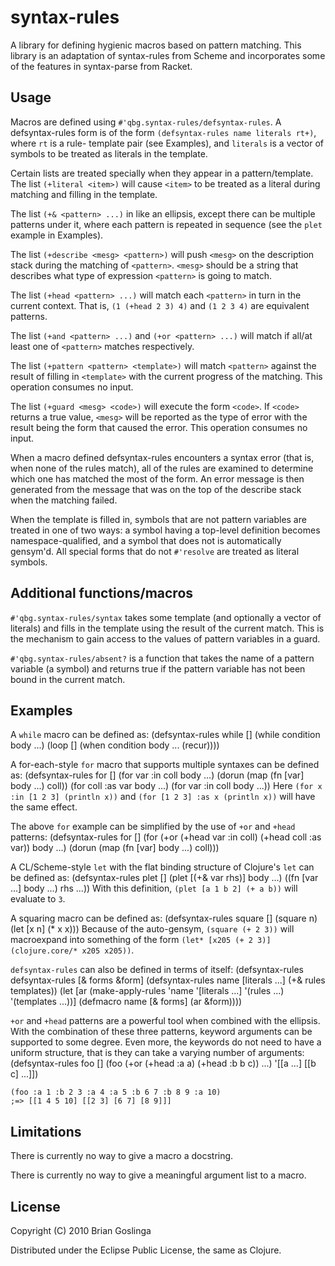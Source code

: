 # syntax-rules

A library for defining hygienic macros based on pattern matching. This library
is an adaptation of syntax-rules from Scheme and incorporates some of the
features in syntax-parse from Racket.

## Usage

Macros are defined using `#'qbg.syntax-rules/defsyntax-rules`. A defsyntax-rules
form is of the form `(defsyntax-rules name literals rt+)`, where `rt` is a rule-
template pair (see Examples), and `literals` is a vector of symbols to be treated
as literals in the template.

Certain lists are treated specially when they appear in a pattern/template. The
list `(+literal <item>)` will cause `<item>` to be treated as a literal during
matching and filling in the template.

The list `(+& <pattern> ...)` in like an ellipsis, except there can be multiple
patterns under it, where each pattern is repeated in sequence (see the `plet`
example in Examples).

The list `(+describe <mesg> <pattern>)` will push `<mesg>` on the description
stack during the matching of `<pattern>`. `<mesg>` should be a string that
describes what type of expression `<pattern>` is going to match.

The list `(+head <pattern> ...)` will match each `<pattern>` in turn in the
current context. That is, `(1 (+head 2 3) 4)` and `(1 2 3 4)` are equivalent
patterns.

The list `(+and <pattern> ...)` and `(+or <pattern> ...)` will match if all/at
least one of `<pattern>` matches respectively.

The list `(+pattern <pattern> <template>)` will match `<pattern>` against the
result of filling in `<template>` with the current progress of the matching.
This operation consumes no input.

The list `(+guard <mesg> <code>)` will execute the form `<code>`. If `<code>`
returns a true value, `<mesg>` will be reported as the type of error with the
result being the form that caused the error. This operation consumes no input.

When a macro defined defsyntax-rules encounters a syntax error (that is, when
none of the rules match), all of the rules are examined to determine which one
has matched the most of the form.  An error message is then generated from the
message that was on the top of the describe stack when the matching failed.

When the template is filled in, symbols that are not pattern variables are
treated in one of two ways: a symbol having a top-level definition becomes
namespace-qualified, and a symbol that does not is automatically gensym'd. All
special forms that do not `#'resolve` are treated as literal symbols.

## Additional functions/macros

`#'qbg.syntax-rules/syntax` takes some template (and optionally a vector of
literals) and fills in the template using the result of the current match. This
is the mechanism to gain access to the values of pattern variables in a guard.

`#'qbg.syntax-rules/absent?` is a function that takes the name of a pattern
variable (a symbol) and returns true if the pattern variable has not been bound
in the current match.

## Examples

A `while` macro can be defined as:
    (defsyntax-rules while []
      (while condition body ...)
      (loop []
        (when condition
	  body ...
	  (recur))))

A for-each-style `for` macro that supports multiple syntaxes can be defined as:
    (defsyntax-rules for []
      (for var :in coll body ...)
      (dorun (map (fn [var] body ...) coll))
      (for coll :as var body ...)
      (for var :in coll body ...))
Here `(for x :in [1 2 3] (println x))` and `(for [1 2 3] :as x (println x))`
will have the same effect.

The above `for` example can be simplified by the use of `+or` and `+head` patterns:
    (defsyntax-rules for []
      (for (+or (+head var :in coll)
      	        (+head coll :as var))
	   body ...)
      (dorun (map (fn [var] body ...) coll)))

A CL/Scheme-style `let` with the flat binding structure of Clojure's `let` can
be defined as:
    (defsyntax-rules plet []
      (plet [(+& var rhs)] body ...)
      ((fn [var ...] body ...) rhs ...))
With this definition, `(plet [a 1 b 2] (+ a b))` will evaluate to `3`.

A squaring macro can be defined as:
    (defsyntax-rules square []
      (square n)
      (let [x n]
        (* x x)))
Because of the auto-gensym, `(square (+ 2 3))` will macroexpand into something
of the form `(let* [x205 (+ 2 3)] (clojure.core/* x205 x205))`.

`defsyntax-rules` can also be defined in terms of itself:
    (defsyntax-rules defsyntax-rules [& forms &form]
      (defsyntax-rules name [literals ...] (+& rules templates))
      (let [ar (make-apply-rules 'name '[literals ...] '(rules ...) '(templates ...))]
        (defmacro name
	  [& forms]
	  (ar &form))))

`+or` and `+head` patterns are a powerful tool when combined with the
ellipsis. With the combination of these three patterns, keyword arguments can be
supported to some degree. Even more, the keywords do not need to have a uniform
structure, that is they can take a varying number of arguments:
    (defsyntax-rules foo []
      (foo (+or (+head :a a) (+head :b b c)) ...)
      '[[a ...] [[b c] ...]])
    
    (foo :a 1 :b 2 3 :a 4 :a 5 :b 6 7 :b 8 9 :a 10)
    ;=> [[1 4 5 10] [[2 3] [6 7] [8 9]]]

## Limitations

There is currently no way to give a macro a docstring.

There is currently no way to give a meaningful argument list to a macro.

## License

Copyright (C) 2010 Brian Goslinga

Distributed under the Eclipse Public License, the same as Clojure.
